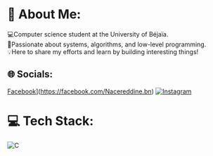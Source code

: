 # 💫 About Me:
💻Computer science student at the University of Béjaïa.<br>🚀Passionate about systems, algorithms, and low-level programming.<br>💡Here to share my efforts and learn by building interesting things!<br>


## 🌐 Socials:
[Facebook](https://img.shields.io/badge/Facebook-%231877F2.svg?logo=Facebook&logoColor=white)](https://facebook.com/Nacereddine.bn) [![Instagram](https://img.shields.io/badge/Instagram-%23E4405F.svg?logo=Instagram&logoColor=white)](https://instagram.com/nacerddin_ben) 

# 💻 Tech Stack:
![C](https://img.shields.io/badge/c-%2300599C.svg?style=flat-square&logo=c&logoColor=white)
